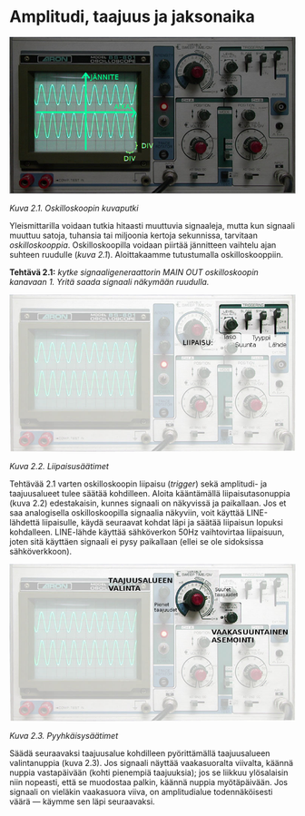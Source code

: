 # Amplitudi, taajuus ja jaksonaika

![Kuva 2.1](scope2.jpg)

*Kuva 2.1. Oskilloskoopin kuvaputki*

Yleismittarilla voidaan tutkia hitaasti muuttuvia signaaleja, mutta kun
signaali muuttuu satoja, tuhansia tai miljoonia kertoja sekunnissa, tarvitaan
*oskilloskooppia*. Oskilloskoopilla voidaan piirtää jännitteen vaihtelu ajan
suhteen ruudulle (*kuva 2.1*). Aloittakaamme tutustumalla oskilloskooppiin.

**Tehtävä 2.1:** *kytke signaaligeneraattorin MAIN OUT oskilloskoopin
kanavaan 1. Yritä saada signaali näkymään ruudulla.*


![Kuva 2.2](scope3.jpg)

*Kuva 2.2. Liipaisusäätimet*

Tehtävää 2.1 varten oskilloskoopin liipaisu (*trigger*) sekä amplitudi- ja
taajuusalueet tulee säätää kohdilleen. Aloita kääntämällä
liipaisutasonuppia (kuva 2.2) edestakaisin, kunnes signaali on
näkyvissä ja paikallaan. Jos et saa analogisella oskilloskoopilla
signaalia näkyviin, voit käyttää LINE-lähdettä liipaisulle,
käydä seuraavat kohdat läpi ja säätää liipaisun lopuksi kohdalleen.
LINE-lähde käyttää sähköverkon 50Hz vaihtovirtaa liipaisuun, joten
sitä käyttäen signaali ei pysy paikallaan (ellei se ole sidoksissa
sähköverkkoon).

![Kuva 2.3](scope4.jpg)

*Kuva 2.3. Pyyhkäisysäätimet*

Säädä seuraavaksi taajuusalue kohdilleen pyörittämällä taajuusalueen
valintanuppia (kuva 2.3). Jos signaali näyttää vaakasuoralta viivalta, käännä
nuppia vastapäivään (kohti pienempiä taajuuksia); jos se liikkuu ylösalaisin
niin nopeasti, että se muodostaa palkin, käännä nuppia myötäpäivään. Jos
signaali on vieläkin vaakasuora viiva, on amplitudialue todennäköisesti väärä
&mdash; käymme sen läpi seuraavaksi.
